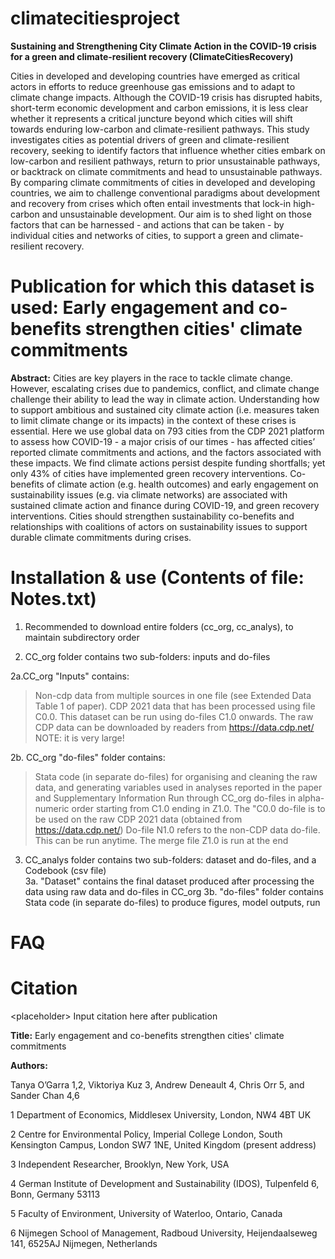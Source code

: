 # climatecitiesproject
**Sustaining and Strengthening City Climate Action in the COVID-19 crisis for a green
and climate-resilient recovery (ClimateCitiesRecovery)**

Cities in developed and developing countries have emerged as critical actors in efforts to reduce greenhouse gas emissions and to adapt to climate change impacts. Although the COVID-19 crisis has disrupted habits, short-term economic development and carbon emissions, it is less clear whether it represents a critical juncture beyond which cities will shift towards enduring low-carbon and climate-resilient pathways. This study investigates cities as potential drivers of green and climate-resilient recovery, seeking to identify factors that influence whether cities embark on low-carbon and resilient pathways, return to prior unsustainable pathways, or backtrack on climate commitments and head to unsustainable pathways. By comparing climate commitments of cities in developed and developing countries, we aim to challenge conventional paradigms about development and recovery from crises which often entail investments that lock-in high-carbon and unsustainable development. Our aim is to shed light on those factors that can be harnessed - and actions that can be taken - by individual cities and networks of cities, to support a green and climate-resilient recovery.

# **Publication for which this dataset is used:** Early engagement and co-benefits strengthen cities' climate commitments

**Abstract:** Cities are key players in the race to tackle climate change. However, escalating crises due to pandemics, conflict, and climate change challenge their ability to lead the way in climate action. Understanding how to support ambitious and sustained city climate action (i.e. measures taken to limit climate change or its impacts) in the context of these crises is essential. Here we use global data on 793 cities from the CDP 2021 platform to assess how COVID-19 - a major crisis of our times - has affected cities’ reported climate commitments and actions, and the factors associated with these impacts. We find climate actions persist despite funding shortfalls; yet only 43% of cities have implemented green recovery interventions. Co-benefits of climate action (e.g. health outcomes) and early engagement on sustainability issues (e.g. via climate networks) are associated with sustained climate action and finance during COVID-19, and green recovery interventions. Cities should strengthen sustainability co-benefits and relationships with coalitions of actors on sustainability issues to support durable climate commitments during crises.

# Installation & use (Contents of file: Notes.txt)
1. Recommended to download entire folders (cc_org, cc_analys), to maintain subdirectory order

2. CC_org folder contains two sub-folders: inputs and do-files

2a.CC_org "Inputs" contains:
> Non-cdp data from multiple sources in one file (see Extended Data Table 1 of paper). 
> CDP 2021 data that has been processed using file C0.0. This dataset can be run using do-files C1.0 onwards.
> The raw CDP data can be downloaded by readers from https://data.cdp.net/ NOTE: it is very large!
	

2b. CC_org "do-files" folder contains: 
> Stata code (in separate do-files) for organising and cleaning the raw data, and generating variables used in analyses reported in the paper and Supplementary Information 
> Run through CC_org do-files in alpha-numeric order starting from C1.0 ending in Z1.0.
> The "C0.0 do-file is to be used on the raw CDP 2021 data (obtained from https://data.cdp.net/)
> Do-file N1.0 refers to the non-CDP data do-file. This can be run anytime.
> The merge file Z1.0 is run at the end


3. CC_analys folder contains two sub-folders: dataset and do-files, and a Codebook (csv file)	
3a. "Dataset" contains the final dataset produced after processing the data using raw data and do-files in CC_org
3b. "do-files" folder contains Stata code (in separate do-files) to produce figures, model outputs, run 

# FAQ

# Citation
&lt;placeholder> Input citation here after publication

**Title:** Early engagement and co-benefits strengthen cities' climate commitments

**Authors:**

Tanya O’Garra 1,2, Viktoriya Kuz 3, Andrew Deneault 4, Chris Orr 5, and Sander Chan 4,6

1 Department of Economics, Middlesex University, London, NW4 4BT UK

2 Centre for Environmental Policy, Imperial College London, South Kensington Campus, London SW7 1NE, United Kingdom (present address)

3 Independent Researcher, Brooklyn, New York, USA

4 German Institute of Development and Sustainability (IDOS), Tulpenfeld 6, Bonn, Germany 53113

5 Faculty of Environment, University of Waterloo, Ontario, Canada

6 Nijmegen School of Management, Radboud University, Heijendaalseweg 141, 6525AJ Nijmegen, Netherlands
